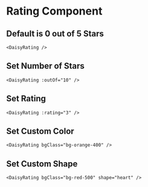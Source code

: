 <script setup lang="ts">
import {DaisyRating} from 'daisy-vue'
</script>

# Rating Component

## Default is 0 out of 5 Stars

<DaisyRating/>

```vue
<DaisyRating />
```

## Set Number of Stars

<DaisyRating :outOf="10"/>

```vue
<DaisyRating :outOf="10" />
```

## Set Rating

<DaisyRating :rating="3" />

```vue
<DaisyRating :rating="3" />
```

## Set Custom Color

<DaisyRating bgClass="bg-orange-400" />

```vue
<DaisyRating bgClass="bg-orange-400" />
```

## Set Custom Shape

<DaisyRating bgClass="bg-red-500" shape="heart" />

```vue
<DaisyRating bgClass="bg-red-500" shape="heart" />
```
